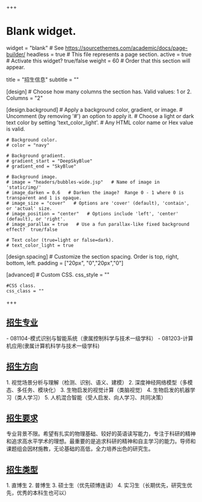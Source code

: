 +++
# Blank widget.
widget = "blank"  # See https://sourcethemes.com/academic/docs/page-builder/
headless = true  # This file represents a page section.
active = true  # Activate this widget? true/false
weight = 60  # Order that this section will appear.

title = "招生信息"
subtitle = ""

[design]
	# Choose how many columns the section has. Valid values: 1 or 2.
	Columns = "2"
	
[design.background]
	# Apply a background color, gradient, or image.
	# Uncomment (by removing '#') an option to apply it.
	# Choose a light or dark text color by setting 'text_color_light'.
	# Any HTML color name or Hex value is valid.
	
	# Background color.
	# color = "navy"
	
	# Background gradient.
	# gradient_start = "DeepSkyBlue"
	# gradient_end = "SkyBlue"
	
	# Background image.
	# image = "headers/bubbles-wide.jsp"   # Name of image in 'static/img/'
	# image_darken = 0.6   # Darken the image?  Range 0 - 1 where 0 is transparent and 1 is opaque.
	# image_size = "cover"   # Options are 'cover' (default), 'contain', or 'actual' size.
	# image_position = "center"   # Options include 'left', 'center' (default), or 'right'.
	# image_parallax = true   # Use a fun parallax-like fixed background effect?  true/false
	
	# Text color (true=light or false=dark).
	# text_color_light = true
	
[design.spacing]
	# Customize the section spacing. Order is top, right, bottom, left.
	padding = ["20px", "0","20px","0"]

[advanced]
	# Custom CSS.
	css_style = ""
	
	#CSS class.
	css_class = ""

+++

<h2><u>招生专业</u></h2>
- 081104-模式识别与智能系统（隶属控制科学与技术一级学科）    
- 081203-计算机应用(隶属计算机科学与技术一级学科)

<h2><u>招生方向</u></h2>
1. 视觉场景分析与理解（检测、识别、语义、建模）    
2. 深度神经网络模型（多模态、多任务、模块化）    
3. 生物启发的视觉计算（类脑视觉）    
4. 生物启发的机器学习（类人学习）    
5. 人机混合智能（受人启发、向人学习、共同决策）    

<h2><u>招生要求</u></h2>
<p>    专业背景不限。希望有扎实的物理基础、较好的英语读写能力，专注于科研的精神和追求高水平学术的理想。最重要的是追求科研的精神和自主学习的能力。导师和课题组会因材施教，无论基础的高低，全力培养出色的研究生。</p>

<h2><u>招生类型</u></h2>
1. 直博生    
2. 普博生    
3. 硕士生（优先硕博连读）    
4. 实习生（长期优先，研究生优先，优秀的本科生也可以）


